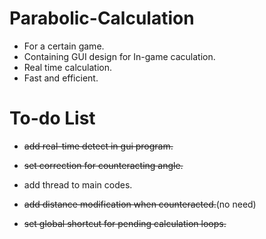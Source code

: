 # Parabolic-Calculation
- For a certain game.
- Containing GUI design for In-game caculation.
- Real time calculation.
- Fast and efficient.

# To-do List
- ~~add real-time detect in gui program.~~
- ~~set correction for counteracting angle.~~

- add thread to main codes.
- ~~add distance modification when counteracted.~~(no need)
- ~~set global shortcut for pending calculation loops.~~
